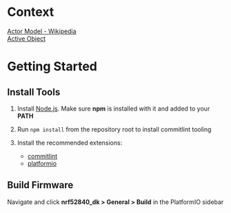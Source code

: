 # Context
[Actor Model - Wikipedia](https://en.wikipedia.org/wiki/Actor_model)  
[Active Object](https://www.state-machine.com/active-object)

# Getting Started
## Install Tools
1. Install [Node.js](https://nodejs.org/en/). Make sure **npm** is installed with it and added to your **PATH**

2. Run `npm install` from the repository root to install commitlint tooling

3. Install the recommended extensions:
   - [commitlint](https://marketplace.visualstudio.com/items?itemName=joshbolduc.commitlint)
   - [platformio](https://marketplace.visualstudio.com/items?itemName=platformio.platformio-ide)

## Build Firmware
Navigate and click **nrf52840_dk > General > Build** in the PlatformIO sidebar
